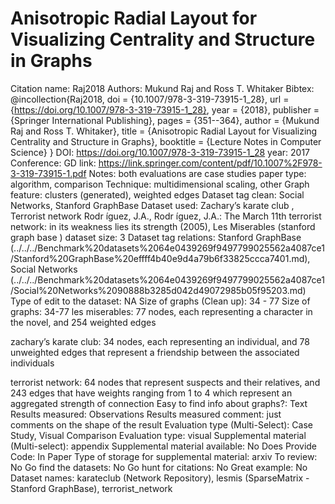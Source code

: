 # Anisotropic Radial Layout for Visualizing Centrality and Structure in Graphs

Citation name: Raj2018
Authors: Mukund Raj and Ross T. Whitaker
Bibtex: @incollection{Raj2018,
doi = {10.1007/978-3-319-73915-1_28},
url = {https://doi.org/10.1007/978-3-319-73915-1_28},
year = {2018},
publisher = {Springer International Publishing},
pages = {351--364},
author = {Mukund Raj and Ross T. Whitaker},
title = {Anisotropic Radial Layout for Visualizing Centrality and Structure in Graphs},
booktitle = {Lecture Notes in Computer Science}
}
DOI: https://doi.org/10.1007/978-3-319-73915-1_28
year: 2017
Conference: GD
link: https://link.springer.com/content/pdf/10.1007%2F978-3-319-73915-1.pdf
Notes: both evaluations are case studies
paper type: algorithm, comparison
Technique: multidimensional scaling, other
Graph feature: clusters (generated), weighted edges
Dataset tag clean: Social Networks, Stanford GraphBase
Dataset used: Zachary’s karate club , Terrorist network Rodr ́ıguez, J.A., Rodr ́ıguez, J.A.: The March 11th terrorist network: in its weakness
lies its strength (2005), Les Miserables (stanford graph base )
dataset size: 3
Dataset tag relations: Stanford GraphBase (../../../Benchmark%20datasets%2064e0439269f9497799025562a4087ce1/Stanford%20GraphBase%20effff4b40e9d4a79b6f33825ccca7401.md), Social Networks (../../../Benchmark%20datasets%2064e0439269f9497799025562a4087ce1/Social%20Networks%2090888b3285d042d49072985b05f95203.md)
Type of edit to the dataset: NA
Size of graphs (Clean up): 34 - 77
Size of graphs: 34-77
les miserables: 77 nodes, each representing a character in the novel, and 254 weighted edges

zachary’s karate club: 34 nodes, each representing an individual, and 78 unweighted
edges that represent a friendship between the associated individuals

terrorist network: 64 nodes that represent suspects and their relatives, and 243 edges that have weights ranging from 1 to 4 which represent an aggregated
strength of connection
Easy to find info about graphs?: Text
Results measured: Observations
Results measured comment: just comments on the shape of the result
Evaluation type (Multi-Select): Case Study, Visual Comparison
Evaluation type: visual
Supplemental material (Multi-select): appendix
Supplemental material available: No
Does Provide Code: In Paper
Type of storage for supplemental material: arxiv
To review: No
Go find the datasets: No
Go hunt for citations: No
Great example: No
Dataset names: karateclub (Network Repository), lesmis (SparseMatrix - Stanford GraphBase), terrorist_network